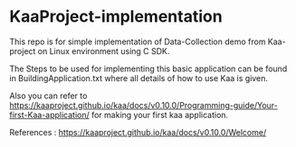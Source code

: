 # KaaProject-implementation

This repo is for simple implementation of Data-Collection demo from Kaa-project on Linux environment 
using C SDK.

The Steps to be used for implementing this basic application can be found in BuildingApplication.txt 
where all details of how to use Kaa is given.

Also you can refer to https://kaaproject.github.io/kaa/docs/v0.10.0/Programming-guide/Your-first-Kaa-application/ 
for making your first kaa application.

References : https://kaaproject.github.io/kaa/docs/v0.10.0/Welcome/
